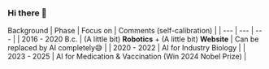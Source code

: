 ### Hi there 👋

<!--
**JustinDoIt/justindoit** is a ✨ _special_ ✨ repository because its `README.md` (this file) appears on your GitHub profile.

Here are some ideas to get you started:

- 🔭 I’m currently working on ...
- 🌱 I’m currently learning ...
- 👯 I’m looking to collaborate on ...
- 🤔 I’m looking for help with ...
- 💬 Ask me about ...
- 📫 How to reach me: ...
- 😄 Pronouns: ...
- ⚡ Fun fact: ...
-->
Background 
| Phase | Focus on | Comments (self-calibration) |
| --- | --- | --- |
| 2016 - 2020 B.c. | (A little bit) **Robotics** + (A little bit) **Website** | Can be replaced by AI completely😅 |
| 2020 - 2022 | AI for Industry Biology |
| 2023 - 2025 | AI for Medication & Vaccination (Win 2024 Nobel Prize) |
